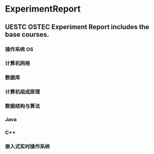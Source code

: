 # ExperimentReport
## UESTC OSTEC Experiment Report includes the base courses.
### 操作系统 OS
### 计算机网络
### 数据库
### 计算机组成原理
### 数据结构与算法
### Java
### C++
### 嵌入式实时操作系统
